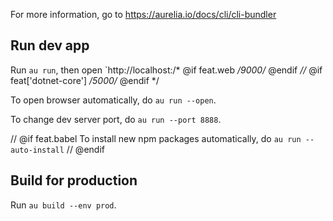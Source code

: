 For more information, go to https://aurelia.io/docs/cli/cli-bundler

## Run dev app

Run `au run`, then open `http://localhost:/* @if feat.web */9000/* @endif *//* @if feat['dotnet-core'] */5000/* @endif */

To open browser automatically, do `au run --open`.

To change dev server port, do `au run --port 8888`.

// @if feat.babel
To install new npm packages automatically, do `au run --auto-install`
// @endif

## Build for production

Run `au build --env prod`.
